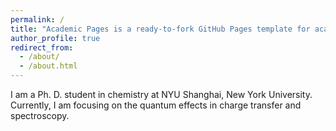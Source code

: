 ```yaml
---
permalink: /
title: "Academic Pages is a ready-to-fork GitHub Pages template for academic personal websites"
author_profile: true
redirect_from: 
  - /about/
  - /about.html
---
```


I am a Ph. D. student in chemistry at NYU Shanghai, New York University. 
Currently, I am focusing on the quantum effects in charge transfer and spectroscopy. 
